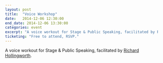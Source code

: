 ```yaml
---
layout: post
title:  "Voice Workshop"
date:   2014-12-06 12:30:00
end_date: 2014-12-06 13:30:00
categories: event
excerpt: "A voice workout for Stage & Public Speaking, facilitated by Richard Hollingworth."
ticketing: "Free to attend, RSVP."
---
```

A voice workout for Stage & Public Speaking, facilitated by [Richard Hollingworth][link]. 

[link]: http://www.veryvocab.co.uk/
